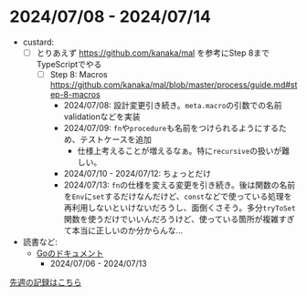 # 2024/07/08 - 2024/07/14

- custard:
    - [ ] とりあえず <https://github.com/kanaka/mal> を参考にStep 8までTypeScriptでやる
        - [ ] Step 8: Macros <https://github.com/kanaka/mal/blob/master/process/guide.md#step-8-macros>
            - 2024/07/08: 設計変更引き続き。`meta.macro`の引数での名前validationなどを実装
            - 2024/07/09: `fn`や`procedure`も名前をつけられるようにするため、テストケースを追加
                - 仕様上考えることが増えるなぁ。特に`recursive`の扱いが難しい。
            - 2024/07/10 - 2024/07/12: ちょっとだけ
            - 2024/07/13: `fn`の仕様を変える変更を引き続き。後は関数の名前を`Env`に`set`するだけなんだけど、`const`などで使っている処理を再利用しないといけないだろうし、面倒くさそう。多分`tryToSet`関数を使うだけでいいんだろうけど、使っている箇所が複雑すぎて本当に正しいのか分からんな...
- 読書など:
    - [Goのドキュメント](https://go.dev/doc/)
        - 2024/07/06 - 2024/07/13

[先週の記録はこちら](https://github.com/igrep/daily-commits/blob/fdb7871192a283f126b3841b4a32435bba80c8bf/yesterday.md)
